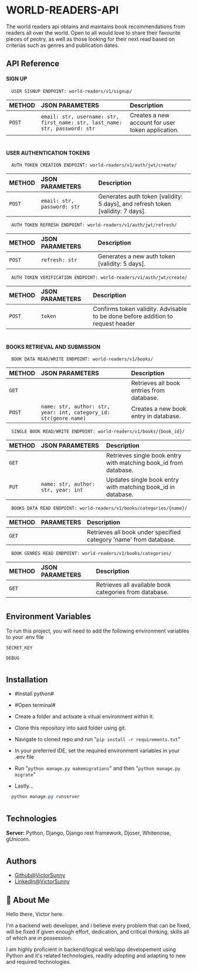 
# WORLD-READERS-API

The world readers api obtains and maintains book recommendations from readers all over the world. Open to all would love to share their favourite pieces of peotry, as well as those looking for their next read based on criterias such as genres and publication dates.


## API Reference

#### SIGN UP

```http
  USER SIGNUP ENDPOINT: world-readers/v1/signup/
```

| METHOD | JSON PARAMETERS     | Description                |
| :-------- | :------- | :------------------------- |
| `POST` | `email: str, username: str, first_name: str, last_name: str, password: str` | Creates a new account for user token application.|

#
#
#### USER AUTHENTICATION  TOKENS

```http
  AUTH TOKEN CREATION ENDPOINT: world-readers/v1/auth/jwt/create/
```

| METHOD | JSON PARAMETERS     | Description                |
| :-------- | :------- | :------------------------- |
| `POST` | `email: str, password: str` | Generates auth token [validity: 5 days], and refresh token [validity: 7 days]. |

```http
  AUTH TOKEN REFRESH ENDPOINT: world-readers/v1/auth/jwt/refresh/
```

| METHOD | JSON PARAMETERS     | Description                |
| :-------- | :------- | :------------------------- |
| `POST` | `refresh: str` | Generates a new auth token [validity: 5 days]. |


```http
  AUTH TOKEN VERIFICATION ENDPOINT: world-readers/v1/auth/jwt/create/
```

| METHOD | JSON PARAMETERS     | Description                |
| :-------- | :------- | :------------------------- |
| `POST` | `token` | Confirms token validity. Advisable to be done before addition to request header|

#
#
#### BOOKS RETRIEVAL AND SUBMISSION

```http
  BOOK DATA READ/WRITE ENDPOINT: world-readers/v1/books/
```

| METHOD | JSON PARAMETERS     | Description                |
| :-------- | :------- | :------------------------- |
| `GET` | | Retrieves all book entries from database.|
| `POST` | `name: str, author: str, year: int, category_id: str(genre name)` | Creates a new book entry in database.|


```http
  SINGLE BOOK READ/WRITE ENDPOINT: world-readers/v1/books/{book_id}/
```

| METHOD | JSON PARAMETERS     | Description                |
| :-------- | :------- | :------------------------- |
| `GET` | | Retrieves single book entry with matching book_id from database.|
| `PUT` | `name: str, author: str, year: int` | Updates single book entry with matching book_id in database.|


```http
  BOOKS DATA READ ENDPOINT: world-readers/v1/books/categories/{name}/
```

| METHOD | PARAMETERS     | Description                |
| :-------- | :------- | :------------------------- |
| `GET` | | Retrieves all book under specified category 'name' from database.|


```http
  BOOK GENRES READ ENDPOINT: world-readers/v1/books/categories/
```

| METHOD | JSON PARAMETERS     | Description                |
| :-------- | :------- | :------------------------- |
| `GET` | | Retrieves all available book categories from database.|

#
#

## Environment Variables

To run this project, you will need to add the following environment variables to your .env file

`SECRET_KEY`

`DEBUG`
#
#


## Installation

- #Install python#

- #Open terminal#

- Create a folder and activate a vitual environment within it.

- Clone this repository into said folder using git.

- Navigate to cloned repo and run "`pip install -r requirements.txt`"

- In your preferred IDE, set the required environment variables in your .env file

- Run "`python manage.py makemigrations`" and then "`python manage.py migrate`"

- Lastly...


```powershell
  python manage.py runserver
```
#
#
## Technologies
**Server:**  Python, Django, Django rest framework, Djoser, Whitenoise, gUnicorn.

#

## Authors

- [Github@VictorSunny](https://www.github.com/victorsunny)
- [LinkedIn@VictorSunny](https://www.github.com/victor-sunny-6b06ba220)



## 🚀 About Me
Hello there, Victor here.

I'm a backend web developer, and i believe every problem that can be fixed, will be fixed if given enough effort, dedication, and critical thinking, skills all of which are in possession.

I am highly proficient in backend/logical web/app developement using Python and it's related technologies, readily adopting and adapting to new and required technologies.


